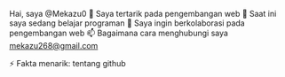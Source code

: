 Hai, saya @Mekazu0
👀 Saya tertarik pada pengembangan web
🌱 Saat ini saya sedang belajar programan 
💞️ Saya ingin berkolaborasi pada pengembangan web
📫 Bagaimana cara menghubungi saya mekazu268@gmail.com 
 
⚡ Fakta menarik: tentang github 

<!---
Mekazu0/Mekazu0 is a ✨ special ✨ repository because its `README.md` (this file) appears on your GitHub profile.
You can click the Preview link to take a look at your changes.
--->
